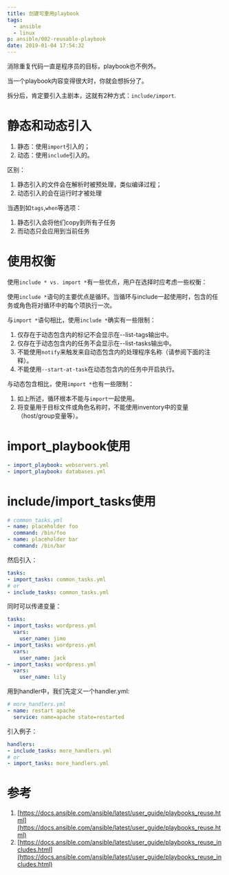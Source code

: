 ```yaml
---
title: 创建可重用playbook
tags:
  - ansible
  - linux
p: ansible/002-reusable-playbook
date: 2019-01-04 17:54:32
---
```


消除重复代码一直是程序员的目标，playbook也不例外。

当一个playbook内容变得很大时，你就会想拆分了。

拆分后，肯定要引入主剧本，这就有2种方式：`include/import`.

# 静态和动态引入
1. 静态：使用`import`引入的；
2. 动态：使用`include`引入的。

区别：

1. 静态引入的文件会在解析时被预处理，类似编译过程；
2. 动态引入的会在运行时才被处理

当遇到如`tags`,`when`等选项：
1. 静态引入会将他们copy到所有子任务
2. 而动态只会应用到当前任务

# 使用权衡
使用`include * vs. import *`有一些优点，用户在选择时应考虑一些权衡：

使用`include *`语句的主要优点是循环。当循环与include一起使用时，包含的任务或角色将对循环中的每个项执行一次。

与`import *`语句相比，使用`include *`确实有一些限制：

1. 仅存在于动态包含内的标记不会显示在--list-tags输出中。
2. 仅存在于动态包含内的任务不会显示在--list-tasks输出中。
3. 不能使用`notify`来触发来自动态包含内的处理程序名称（请参阅下面的注释）。
4. 不能使用`--start-at-task`在动态包含内的任务中开启执行。

与动态包含相比，使用`import *`也有一些限制：

1. 如上所述，循环根本不能与`import`一起使用。
2. 将变量用于目标文件或角色名称时，不能使用inventory中的变量（host/group变量等）。

# import_playbook使用

```yml
- import_playbook: webservers.yml
- import_playbook: databases.yml
```

# include/import_tasks使用

```yml
# common_tasks.yml
- name: placeholder foo
  command: /bin/foo
- name: placeholder bar
  command: /bin/bar
```
然后引入：
```yml
tasks:
- import_tasks: common_tasks.yml
# or
- include_tasks: common_tasks.yml
```
同时可以传递变量：
```yml
tasks:
- import_tasks: wordpress.yml
  vars:
    user_name: jimo
- import_tasks: wordpress.yml
  vars:
    user_name: jack
- import_tasks: wordpress.yml
  vars:
    user_name: lily
```

用到handler中，我们先定义一个handler.yml:

```yml
# more_handlers.yml
- name: restart apache
  service: name=apache state=restarted
```
引入例子：
```yml
handlers:
- include_tasks: more_handlers.yml
# or
- import_tasks: more_handlers.yml
```


# 参考

1. [https://docs.ansible.com/ansible/latest/user_guide/playbooks_reuse.html](https://docs.ansible.com/ansible/latest/user_guide/playbooks_reuse.html)
2. [https://docs.ansible.com/ansible/latest/user_guide/playbooks_reuse_includes.html](https://docs.ansible.com/ansible/latest/user_guide/playbooks_reuse_includes.html)


